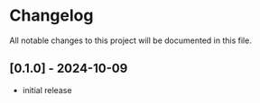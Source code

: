 # Changelog

All notable changes to this project will be documented in this file.

## [0.1.0] - 2024-10-09
- initial release
